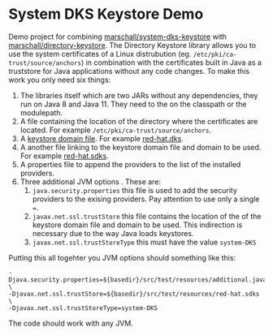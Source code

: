 System DKS Keystore Demo
========================

Demo project for combining [marschall/system-dks-keystore](https://github.com/marschall/system-dks-keystore) with [marschall/directory-keystore](https://github.com/marschall/directory-keystore). The Directory Keystore library allows you to use the system certificates of a Linux distrubution (eg. `/etc/pki/ca-trust/source/anchors`) in combination with the certificates built in Java as a truststore for Java applications without any code changes. To make this work you only need six things:

1. The libraries itself which are two JARs without any dependencies, they run on Java 8 and Java 11. They need to the on the classpath or the modulepath.
1. A file containing the location of the directory where the certificates are located. For example `/etc/pki/ca-trust/source/anchors`.
1. A [keystore domain file](https://docs.oracle.com/en/java/javase/11/docs/api/java.base/java/security/DomainLoadStoreParameter.html). For example [red-hat.dks](src/test/resources/red-hat.dks).
1. A another file linking to the keystore domain file and domain to be used. For example [red-hat.sdks](src/test/resources/red-hat.sdks).
1. A properties file to append the providers to the list of the installed providers.
1. Three additional JVM options . These are:
   1. `java.security.properties` this file is used to add the security providers to the exising providers. Pay attention to use only a single `=`.
   1. `javax.net.ssl.trustStore` this file contains the location of the of the keystore domain file and domain to be used. This indirection is necessary due to the way Java loads keystores.
   1. `javax.net.ssl.trustStoreType` this must have the value `system-DKS`

Putting this all togehter you JVM options should something like this:

```
-Djava.security.properties=${basedir}/src/test/resources/additional.java.security \
-Djavax.net.ssl.trustStore=${basedir}/src/test/resources/red-hat.sdks \
-Djavax.net.ssl.trustStoreType=system-DKS
```

The code should work with any JVM.

